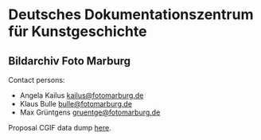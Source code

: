 # Deutsches Dokumentationszentrum für Kunstgeschichte

## Bildarchiv Foto Marburg

Contact persons:

- Angela Kailus <kailus@fotomarburg.de>
- Klaus Bulle <bulle@fotomarburg.de>
- Max Grüntgens <gruentge@fotomarburg.de>

Proposal CGIF data dump [here](CGIF_Marburg_2023-04-26__proposal.json).
